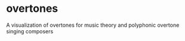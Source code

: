 # overtones
A visualization of overtones for music theory and polyphonic overtone singing composers
